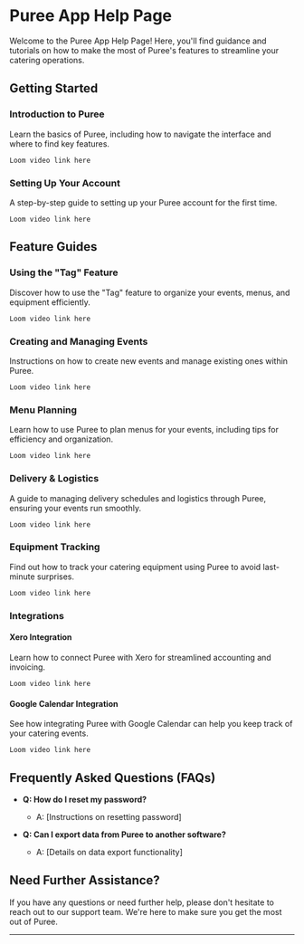 # Puree App Help Page

Welcome to the Puree App Help Page! Here, you'll find guidance and tutorials on how to make the most of Puree's features to streamline your catering operations.

## Getting Started

### Introduction to Puree

Learn the basics of Puree, including how to navigate the interface and where to find key features.

`Loom video link here`

### Setting Up Your Account

A step-by-step guide to setting up your Puree account for the first time.

`Loom video link here`

## Feature Guides

### Using the "Tag" Feature

Discover how to use the "Tag" feature to organize your events, menus, and equipment efficiently.

`Loom video link here`

### Creating and Managing Events

Instructions on how to create new events and manage existing ones within Puree.

`Loom video link here`

### Menu Planning

Learn how to use Puree to plan menus for your events, including tips for efficiency and organization.

`Loom video link here`

### Delivery & Logistics

A guide to managing delivery schedules and logistics through Puree, ensuring your events run smoothly.

`Loom video link here`

### Equipment Tracking

Find out how to track your catering equipment using Puree to avoid last-minute surprises.

`Loom video link here`

### Integrations

#### Xero Integration

Learn how to connect Puree with Xero for streamlined accounting and invoicing.

`Loom video link here`

#### Google Calendar Integration

See how integrating Puree with Google Calendar can help you keep track of your catering events.

`Loom video link here`

## Frequently Asked Questions (FAQs)

- **Q: How do I reset my password?**
  - A: [Instructions on resetting password]

- **Q: Can I export data from Puree to another software?**
  - A: [Details on data export functionality]

## Need Further Assistance?

If you have any questions or need further help, please don't hesitate to reach out to our support team. We're here to make sure you get the most out of Puree.

---




